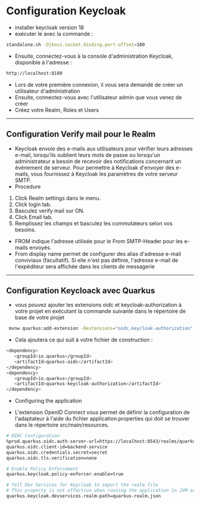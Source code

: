 # Configuration Keycloak 

* installer keycloak version 18 
* exécuter le avec la commande :
 ```sh
 standalone.sh -Djboss.socket.binding.port-offset=100
  ```
  
 * Ensuite, connectez-vous à la console d'administration Keycloak, disponible à l'adresse : 
  ```sh
 http://localhost:8180
  ```
 * Lors de votre première connexion, il vous sera demandé de créer un utilisateur d'administration 
 * Ensuite, connectez-vous avec l'utilisateur admin que vous venez de créer 
 * Créez votre Realm, Roles et Users




------------

## Configuration Verify mail pour le Realm

* Keycloak envoie des e-mails aux utilisateurs pour vérifier leurs adresses e-mail, lorsqu'ils oublient leurs mots de passe ou lorsqu'un administrateur a besoin de recevoir des notifications concernant un événement de serveur. Pour permettre à Keycloak d'envoyer des e-mails, vous fournissez à Keycloak les paramètres de votre serveur SMTP.
* Procedure
1. Click Realm settings dans le  menu.
2. Click login tab.
3. Basculez verify mail sur ON.
4. Click  Email tab.
5. Remplissez les champs et basculez les commutateurs selon vos besoins.
  * FROM indique l'adresse utilisée pour le From SMTP-Header pour les e-mails envoyés.
  * From display name permet de configurer des alias d'adresse e-mail conviviaux (facultatif). Si elle n'est pas définie, l'adresse e-mail de l'expéditeur sera      affichée dans les clients de messagerie
  
------------------------

## Configuration Keycloack avec Quarkus 

* vous pouvez ajouter les extensions oidc et keycloak-authorization à votre projet en exécutant la commande suivante dans le répertoire de base de votre projet 
```sh
 mvnw quarkus:add-extension -Dextensions="oidc,keycloak-authorization"
  ```
 * Cela ajoutera ce qui suit à votre fichier de construction :
 ```sh
 <dependency>
    <groupId>io.quarkus</groupId>
    <artifactId>quarkus-oidc</artifactId>
</dependency>
<dependency>
    <groupId>io.quarkus</groupId>
    <artifactId>quarkus-keycloak-authorization</artifactId>
</dependency>
  ```
* Configuring the application 
- L'extension OpenID Connect vous permet de définir la configuration de l'adaptateur à l'aide du fichier application.properties qui doit se trouver dans le répertoire src/main/resources.
 ```sh
# OIDC Configuration
%prod.quarkus.oidc.auth-server-url=https://localhost:8543/realms/quarkus
quarkus.oidc.client-id=backend-service
quarkus.oidc.credentials.secret=secret
quarkus.oidc.tls.verification=none

# Enable Policy Enforcement
quarkus.keycloak.policy-enforcer.enable=true

# Tell Dev Services for Keycloak to import the realm file
# This property is not effective when running the application in JVM or Native modes
quarkus.keycloak.devservices.realm-path=quarkus-realm.json
  ```
  
  



